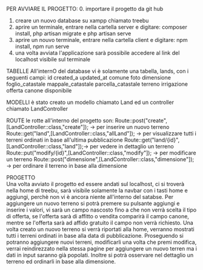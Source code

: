 PER AVVIARE IL PROGETTO:
0. importare il progetto da git hub
1. creare un nuovo database su xampp chiamato treebu
2. aprire un terminale, entrare nella cartella server e digitare: composer install, php artisan migrate e php artisan serve
3. aprire un nouvo terminale, entrare nella cartella client e digitare: npm install, npm run serve
4. una volta avviata l'applicazione sarà possibile accedere al link del localhost visibile sul terminale

TABELLE
All'internO del database vi è solamente una tabella, lands, con i seguenti campi:
    id
    created_a
    updated_at
    comune
    foto
    dimensione
    foglio_catastale
    mappale_catastale
    parcella_catastale
    terreno
    irrigazione
    offerta
    canone
    disponibile

MODELLI
è stato creato un modello chiamato Land ed un controller chiamato LandController

ROUTE
le rotte all'interno del progetto son:
Route::post("create",[LandController::class,"create"]); -> per inserire un nuovo terreno
Route::get("land",[LandController::class,"allLand"]); -> per visualizzare tutti i terreni ordinati in base all'ultima pubblicazione
Route::get("land/{id}",[LandController::class,"land"]);-> per vedere in dettaglio un terreno
Route::put("modify/{id}",[LandController::class,"modify"]); -> per modificare un terreno
Route::post("dimensione",[LandController::class,"dimensione"]); -> per ordinare il terreno in base alla dimensione


PROGETTO    
Una volta avviato il progetto ed essere andati sul localhost, ci si troverà nella home di treebu, sarà visibile solamente la navbar con i tasti home e aggiungi, perchè non vi è ancora niente all'interno del satabse.
Per aggiungere un nuovo terreno si potrà premere su pulsante aggiungi e inserire i valori, vi sarà un campo nascosto fino a che non verrà scelta il tipo di offerta, se l'offerta sarà di affitto o vendita comparirà il campo canone, mentre se l'offerta sarà ad affido gratuito il campo non verrà richiesto. Una volta creato un nuovo terreno si verrà riportati alla home, verranno mostrati tutti i terreni ordinati in base alla data di pubblicazione.
Proseguendo si potranno aggiungere nuovi terreni,
modificarli una volta che premi modifica, verrai reindirezzato nella stessa pagine per aggiungere un nuovo terren ma i dati in input saranno già popolati.
Inoltre si potrà osservare nel dettaglio un terreno ed ordinarli in base alla dimensione.
